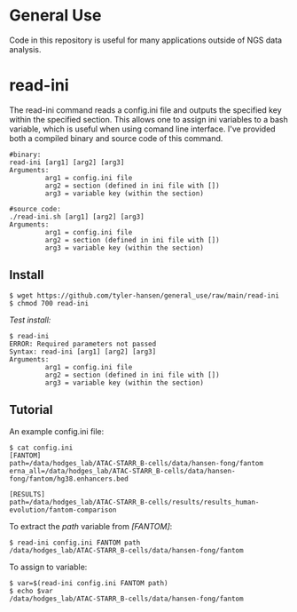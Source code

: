 # General Use

Code in this repository is useful for many applications outside of NGS data analysis. 

# read-ini 

The read-ini command reads a config.ini file and outputs the specified key within the specified section. This allows one to assign ini variables to a bash variable, which is useful when using comand line interface. I've provided both a compiled binary and source code of this command. 
```
#binary:
read-ini [arg1] [arg2] [arg3]
Arguments:
         arg1 = config.ini file
         arg2 = section (defined in ini file with [])
         arg3 = variable key (within the section)
         
#source code:
./read-ini.sh [arg1] [arg2] [arg3]
Arguments:
         arg1 = config.ini file
         arg2 = section (defined in ini file with [])
         arg3 = variable key (within the section)
```
## Install
```
$ wget https://github.com/tyler-hansen/general_use/raw/main/read-ini
$ chmod 700 read-ini
```
_Test install:_         
```
$ read-ini
ERROR: Required parameters not passed
Syntax: read-ini [arg1] [arg2] [arg3]
Arguments:
         arg1 = config.ini file
         arg2 = section (defined in ini file with [])
         arg3 = variable key (within the section)
```
## Tutorial
An example config.ini file:
```
$ cat config.ini
[FANTOM]
path=/data/hodges_lab/ATAC-STARR_B-cells/data/hansen-fong/fantom
erna_all=/data/hodges_lab/ATAC-STARR_B-cells/data/hansen-fong/fantom/hg38.enhancers.bed

[RESULTS]
path=/data/hodges_lab/ATAC-STARR_B-cells/results/results_human-evolution/fantom-comparison
``` 
To extract the _path_ variable from _[FANTOM]_:
```
$ read-ini config.ini FANTOM path
/data/hodges_lab/ATAC-STARR_B-cells/data/hansen-fong/fantom
```
To assign to variable: 
```
$ var=$(read-ini config.ini FANTOM path)
$ echo $var
/data/hodges_lab/ATAC-STARR_B-cells/data/hansen-fong/fantom
```
